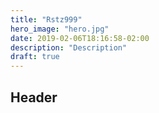 ```yaml
---
title: "Rstz999"
hero_image: "hero.jpg"
date: 2019-02-06T18:16:58-02:00
description: "Description"
draft: true
---
```


## Header
